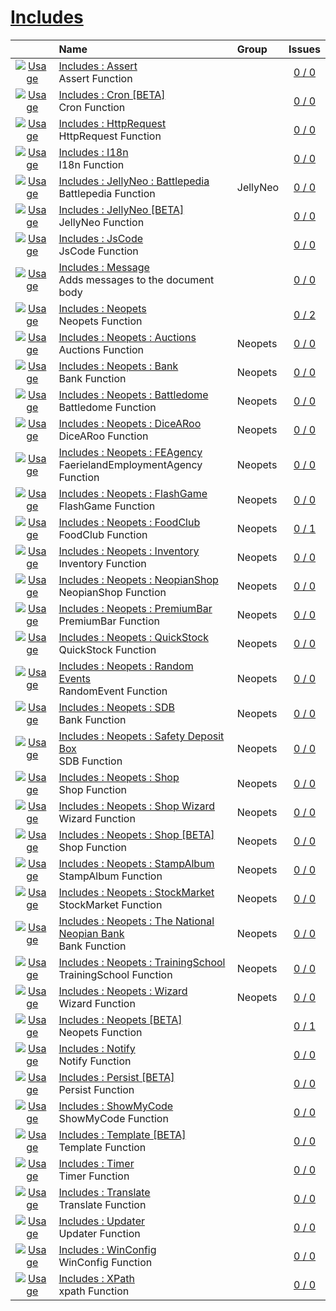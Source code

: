 # [Includes](.)
||Name|Group|Issues
:---:|:---|:---|:---:
[![Usage](../resources/image/download_icon.png)](Includes_Assert#usage "Usage")|[Includes : Assert](Includes_Assert)<br />Assert Function||[0 / 0](../../../issues?labels=undefined&state=open "Includes : Assert")
[![Usage](../resources/image/download_icon.png)](Includes_Cron_[BETA]#usage "Usage")|[Includes : Cron [BETA]](Includes_Cron_[BETA])<br />Cron Function||[0 / 0](../../../issues?labels=undefined&state=open "Includes : Cron [BETA]")
[![Usage](../resources/image/download_icon.png)](Includes_HttpRequest#usage "Usage")|[Includes : HttpRequest](Includes_HttpRequest)<br />HttpRequest Function||[0 / 0](../../../issues?labels=undefined&state=open "Includes : HttpRequest")
[![Usage](../resources/image/download_icon.png)](Includes_I18n#usage "Usage")|[Includes : I18n](Includes_I18n)<br />I18n Function||[0 / 0](../../../issues?labels=undefined&state=open "Includes : I18n")
[![Usage](../resources/image/download_icon.png)](Includes_JellyNeo_Battlepedia#usage "Usage")|[Includes : JellyNeo : Battlepedia](Includes_JellyNeo_Battlepedia)<br />Battlepedia Function|JellyNeo<br />|[0 / 0](../../../issues?labels=undefined&state=open "Includes : JellyNeo : Battlepedia")
[![Usage](../resources/image/download_icon.png)](Includes_JellyNeo_[BETA]#usage "Usage")|[Includes : JellyNeo [BETA]](Includes_JellyNeo_[BETA])<br />JellyNeo Function||[0 / 0](../../../issues?labels=undefined&state=open "Includes : JellyNeo [BETA]")
[![Usage](../resources/image/download_icon.png)](Includes_JsCode#usage "Usage")|[Includes : JsCode](Includes_JsCode)<br />JsCode Function||[0 / 0](../../../issues?labels=undefined&state=open "Includes : JsCode")
[![Usage](../resources/image/download_icon.png)](Includes_Message#usage "Usage")|[Includes : Message](Includes_Message)<br />Adds messages to the document body||[0 / 0](../../../issues?labels=undefined&state=open "Includes : Message")
[![Usage](../resources/image/download_icon.png)](Includes_Neopets#usage "Usage")|[Includes : Neopets](Includes_Neopets)<br />Neopets Function||[0 / 2](../../../issues?labels=undefined&state=open "Includes : Neopets")
[![Usage](../resources/image/download_icon.png)](Includes_Neopets_Auctions#usage "Usage")|[Includes : Neopets : Auctions](Includes_Neopets_Auctions)<br />Auctions Function|Neopets<br />|[0 / 0](../../../issues?labels=undefined&state=open "Includes : Neopets : Auctions")
[![Usage](../resources/image/download_icon.png)](Includes_Neopets_Bank#usage "Usage")|[Includes : Neopets : Bank](Includes_Neopets_Bank)<br />Bank Function|Neopets<br />|[0 / 0](../../../issues?labels=undefined&state=open "Includes : Neopets : Bank")
[![Usage](../resources/image/download_icon.png)](Includes_Neopets_Battledome#usage "Usage")|[Includes : Neopets : Battledome](Includes_Neopets_Battledome)<br />Battledome Function|Neopets<br />|[0 / 0](../../../issues?labels=undefined&state=open "Includes : Neopets : Battledome")
[![Usage](../resources/image/download_icon.png)](Includes_Neopets_DiceARoo#usage "Usage")|[Includes : Neopets : DiceARoo](Includes_Neopets_DiceARoo)<br />DiceARoo Function|Neopets<br />|[0 / 0](../../../issues?labels=undefined&state=open "Includes : Neopets : DiceARoo")
[![Usage](../resources/image/download_icon.png)](Includes_Neopets_FEAgency#usage "Usage")|[Includes : Neopets : FEAgency](Includes_Neopets_FEAgency)<br />FaerielandEmploymentAgency Function|Neopets<br />|[0 / 0](../../../issues?labels=undefined&state=open "Includes : Neopets : FEAgency")
[![Usage](../resources/image/download_icon.png)](Includes_Neopets_FlashGame#usage "Usage")|[Includes : Neopets : FlashGame](Includes_Neopets_FlashGame)<br />FlashGame Function|Neopets<br />|[0 / 0](../../../issues?labels=undefined&state=open "Includes : Neopets : FlashGame")
[![Usage](../resources/image/download_icon.png)](Includes_Neopets_FoodClub#usage "Usage")|[Includes : Neopets : FoodClub](Includes_Neopets_FoodClub)<br />FoodClub Function|Neopets<br />|[0 / 1](../../../issues?labels=undefined&state=open "Includes : Neopets : FoodClub")
[![Usage](../resources/image/download_icon.png)](Includes_Neopets_Inventory#usage "Usage")|[Includes : Neopets : Inventory](Includes_Neopets_Inventory)<br />Inventory Function|Neopets<br />|[0 / 0](../../../issues?labels=undefined&state=open "Includes : Neopets : Inventory")
[![Usage](../resources/image/download_icon.png)](Includes_Neopets_NeopianShop#usage "Usage")|[Includes : Neopets : NeopianShop](Includes_Neopets_NeopianShop)<br />NeopianShop Function|Neopets<br />|[0 / 0](../../../issues?labels=undefined&state=open "Includes : Neopets : NeopianShop")
[![Usage](../resources/image/download_icon.png)](Includes_Neopets_PremiumBar#usage "Usage")|[Includes : Neopets : PremiumBar](Includes_Neopets_PremiumBar)<br />PremiumBar Function|Neopets<br />|[0 / 0](../../../issues?labels=undefined&state=open "Includes : Neopets : PremiumBar")
[![Usage](../resources/image/download_icon.png)](Includes_Neopets_QuickStock#usage "Usage")|[Includes : Neopets : QuickStock](Includes_Neopets_QuickStock)<br />QuickStock Function|Neopets<br />|[0 / 0](../../../issues?labels=undefined&state=open "Includes : Neopets : QuickStock")
[![Usage](../resources/image/download_icon.png)](Includes_Neopets_Random_Events#usage "Usage")|[Includes : Neopets : Random Events](Includes_Neopets_Random_Events)<br />RandomEvent Function|Neopets<br />|[0 / 0](../../../issues?labels=undefined&state=open "Includes : Neopets : Random Events")
[![Usage](../resources/image/download_icon.png)](Includes_Neopets_SDB#usage "Usage")|[Includes : Neopets : SDB](Includes_Neopets_SDB)<br />Bank Function|Neopets<br />|[0 / 0](../../../issues?labels=undefined&state=open "Includes : Neopets : SDB")
[![Usage](../resources/image/download_icon.png)](Includes_Neopets_Safety_Deposit_Box#usage "Usage")|[Includes : Neopets : Safety Deposit Box](Includes_Neopets_Safety_Deposit_Box)<br />SDB Function|Neopets<br />|[0 / 0](../../../issues?labels=undefined&state=open "Includes : Neopets : Safety Deposit Box")
[![Usage](../resources/image/download_icon.png)](Includes_Neopets_Shop#usage "Usage")|[Includes : Neopets : Shop](Includes_Neopets_Shop)<br />Shop Function|Neopets<br />|[0 / 0](../../../issues?labels=undefined&state=open "Includes : Neopets : Shop")
[![Usage](../resources/image/download_icon.png)](Includes_Neopets_Shop_Wizard#usage "Usage")|[Includes : Neopets : Shop Wizard](Includes_Neopets_Shop_Wizard)<br />Wizard Function|Neopets<br />|[0 / 0](../../../issues?labels=undefined&state=open "Includes : Neopets : Shop Wizard")
[![Usage](../resources/image/download_icon.png)](Includes_Neopets_Shop_[BETA]#usage "Usage")|[Includes : Neopets : Shop [BETA]](Includes_Neopets_Shop_[BETA])<br />Shop Function|Neopets<br />|[0 / 0](../../../issues?labels=undefined&state=open "Includes : Neopets : Shop [BETA]")
[![Usage](../resources/image/download_icon.png)](Includes_Neopets_StampAlbum#usage "Usage")|[Includes : Neopets : StampAlbum](Includes_Neopets_StampAlbum)<br />StampAlbum Function|Neopets<br />|[0 / 0](../../../issues?labels=undefined&state=open "Includes : Neopets : StampAlbum")
[![Usage](../resources/image/download_icon.png)](Includes_Neopets_StockMarket#usage "Usage")|[Includes : Neopets : StockMarket](Includes_Neopets_StockMarket)<br />StockMarket Function|Neopets<br />|[0 / 0](../../../issues?labels=undefined&state=open "Includes : Neopets : StockMarket")
[![Usage](../resources/image/download_icon.png)](Includes_Neopets_The_National_Neopian_Bank#usage "Usage")|[Includes : Neopets : The National Neopian Bank](Includes_Neopets_The_National_Neopian_Bank)<br />Bank Function|Neopets<br />|[0 / 0](../../../issues?labels=undefined&state=open "Includes : Neopets : The National Neopian Bank")
[![Usage](../resources/image/download_icon.png)](Includes_Neopets_TrainingSchool#usage "Usage")|[Includes : Neopets : TrainingSchool](Includes_Neopets_TrainingSchool)<br />TrainingSchool Function|Neopets<br />|[0 / 0](../../../issues?labels=undefined&state=open "Includes : Neopets : TrainingSchool")
[![Usage](../resources/image/download_icon.png)](Includes_Neopets_Wizard#usage "Usage")|[Includes : Neopets : Wizard](Includes_Neopets_Wizard)<br />Wizard Function|Neopets<br />|[0 / 0](../../../issues?labels=undefined&state=open "Includes : Neopets : Wizard")
[![Usage](../resources/image/download_icon.png)](Includes_Neopets_[BETA]#usage "Usage")|[Includes : Neopets [BETA]](Includes_Neopets_[BETA])<br />Neopets Function||[0 / 1](../../../issues?labels=undefined&state=open "Includes : Neopets [BETA]")
[![Usage](../resources/image/download_icon.png)](Includes_Notify#usage "Usage")|[Includes : Notify](Includes_Notify)<br />Notify Function||[0 / 0](../../../issues?labels=undefined&state=open "Includes : Notify")
[![Usage](../resources/image/download_icon.png)](Includes_Persist_[BETA]#usage "Usage")|[Includes : Persist [BETA]](Includes_Persist_[BETA])<br />Persist Function||[0 / 0](../../../issues?labels=undefined&state=open "Includes : Persist [BETA]")
[![Usage](../resources/image/download_icon.png)](Includes_ShowMyCode#usage "Usage")|[Includes : ShowMyCode](Includes_ShowMyCode)<br />ShowMyCode Function||[0 / 0](../../../issues?labels=undefined&state=open "Includes : ShowMyCode")
[![Usage](../resources/image/download_icon.png)](Includes_Template_[BETA]#usage "Usage")|[Includes : Template [BETA]](Includes_Template_[BETA])<br />Template Function||[0 / 0](../../../issues?labels=undefined&state=open "Includes : Template [BETA]")
[![Usage](../resources/image/download_icon.png)](Includes_Timer#usage "Usage")|[Includes : Timer](Includes_Timer)<br />Timer Function||[0 / 0](../../../issues?labels=undefined&state=open "Includes : Timer")
[![Usage](../resources/image/download_icon.png)](Includes_Translate#usage "Usage")|[Includes : Translate](Includes_Translate)<br />Translate Function||[0 / 0](../../../issues?labels=undefined&state=open "Includes : Translate")
[![Usage](../resources/image/download_icon.png)](Includes_Updater#usage "Usage")|[Includes : Updater](Includes_Updater)<br />Updater Function||[0 / 0](../../../issues?labels=undefined&state=open "Includes : Updater")
[![Usage](../resources/image/download_icon.png)](Includes_WinConfig#usage "Usage")|[Includes : WinConfig](Includes_WinConfig)<br />WinConfig Function||[0 / 0](../../../issues?labels=undefined&state=open "Includes : WinConfig")
[![Usage](../resources/image/download_icon.png)](Includes_XPath#usage "Usage")|[Includes : XPath](Includes_XPath)<br />xpath Function||[0 / 0](../../../issues?labels=undefined&state=open "Includes : XPath")

